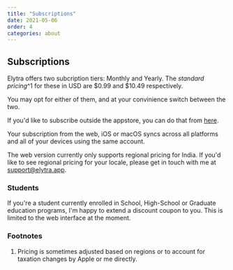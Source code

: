 ```yaml
---
title: "Subscriptions"
date: 2021-05-06
order: 4
categories: about
---
```


## Subscriptions

Elytra offers two subcription tiers: Monthly and Yearly. The *standard pricing*^1 for these in USD are $0.99 and $10.49 respectively. 

You may opt for either of them, and at your convinience switch between the two. 

If you'd like to subscribe outside the appstore, you can do that from [here](https://elytra.app/u/settings/profile). 

Your subscription from the web, iOS or macOS syncs across all platforms and all of your devices using the same account. 

The web version currently only supports regional pricing for India. If you'd like to see regional pricing for your locale, please get in touch with me at [support@elytra.app](support@elytra.app). 

### Students

If you're a student currently enrolled in School, High-School or Graduate education programs, I'm happy to extend a discount coupon to you. This is limited to the web interface at the moment. 

### Footnotes 
1. Pricing is sometimes adjusted based on regions or to account for taxation changes by Apple or me directly. 